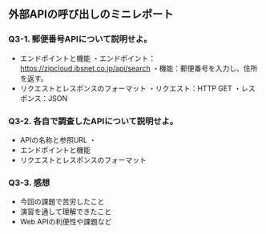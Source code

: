 ## 外部APIの呼び出しのミニレポート
### Q3-1. 郵便番号APIについて説明せよ。
* エンドポイントと機能
・エンドポイント：https://zipcloud.ibsnet.co.jp/api/search
・機能：郵便番号を入力し、住所を返す。
* リクエストとレスポンスのフォーマット
・リクエスト：HTTP GET
・レスポンス：JSON
### Q3-2. 各自で調査したAPIについて説明せよ。
* APIの名称と参照URL
  ・
* エンドポイントと機能
* リクエストとレスポンスのフォーマット
### Q3-3. 感想
* 今回の課題で苦労したこと
* 演習を通して理解できたこと
* Web APIの利便性や課題など
